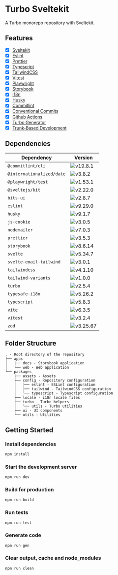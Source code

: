 # Turbo Sveltekit

A Turbo monorepo repository with Sveltekit.

## Features

- [x] [Sveltekit](https://svelte.dev)
- [x] [Eslint](http://eslint.org)
- [x] [Prettier](http://prettier.io)
- [x] [Typescript](https://www.typescriptlang.org)
- [x] [TailwindCSS](http://tailwindcss.com)
- [x] [Vitest](http://vitest.dev)
- [x] [Playwright](http://playwright.dev)
- [x] [Storybook](https://storybook.js.org)
- [x] [i18n](https://github.com/ivanhofer/typesafe-i18n)
- [x] [Husky](https://typicode.github.io/husky/)
- [x] [Commitlint](http://commitlint.js.org)
- [x] [Conventional Commits](https://www.conventionalcommits.org)
- [x] [Github Actions](https://github.com/features/actions)
- [x] [Turbo Generator](https://turbo.build/repo/docs/guides/generating-code)
- [x] [Trunk-Based Development](https://trunkbaseddevelopment.com/)

## Dependencies

| Dependency                | Version                                                     |
| ------------------------- | ----------------------------------------------------------- |
| `@commitlint/cli`         | ![v19.8.1](https://img.shields.io/badge/npm-v19.8.1-blue)   |
| `@internationalized/date` | ![v3.8.2](https://img.shields.io/badge/npm-v3.8.2-blue)     |
| `@playwright/test`        | ![v1.53.1](https://img.shields.io/badge/npm-v1.53.1-blue)   |
| `@sveltejs/kit`           | ![v2.22.0](https://img.shields.io/badge/npm-v2.22.0-blue)   |
| `bits-ui`                 | ![v2.8.7](https://img.shields.io/badge/npm-v2.8.7-blue)     |
| `eslint`                  | ![v9.29.0](https://img.shields.io/badge/npm-v9.29.0-blue)   |
| `husky`                   | ![v9.1.7](https://img.shields.io/badge/npm-v9.1.7-blue)     |
| `js-cookie`               | ![v3.0.5](https://img.shields.io/badge/npm-v3.0.5-blue)     |
| `nodemailer`              | ![v7.0.3](https://img.shields.io/badge/npm-v7.0.3-blue)     |
| `prettier`                | ![v3.5.3](https://img.shields.io/badge/npm-v3.5.3-blue)     |
| `storybook`               | ![v8.6.14](https://img.shields.io/badge/npm-v8.6.14-blue)   |
| `svelte`                  | ![v5.34.7](https://img.shields.io/badge/npm-v5.34.7-blue)   |
| `svelte-email-tailwind`   | ![v3.0.1](https://img.shields.io/badge/npm-v3.0.1-blue)     |
| `tailwindcss`             | ![v4.1.10](https://img.shields.io/badge/npm-v4.1.10-blue)   |
| `tailwind-variants`       | ![v1.0.0](https://img.shields.io/badge/npm-v1.0.0-blue)     |
| `turbo`                   | ![v2.5.4](https://img.shields.io/badge/npm-v2.5.4-blue)     |
| `typesafe-i18n`           | ![v5.26.2](https://img.shields.io/badge/npm-v5.26.2-blue)   |
| `typescript`              | ![v5.8.3](https://img.shields.io/badge/npm-v5.8.3-blue)     |
| `vite`                    | ![v6.3.5](https://img.shields.io/badge/npm-v6.3.5-blue)     |
| `vitest`                  | ![v3.2.4](https://img.shields.io/badge/npm-v3.2.4-blue)     |
| `zod`                     | ![v3.25.67](https://img.shields.io/badge/npm-v3.25.67-blue) |

## Folder Structure

```
. - Root directory of the repository
├── apps
│   ├── docs - Storybook application
│   └── web - Web application
└── packages
    ├── assets - Assets
    ├── config - Repository configuration
    │   ├── eslint - ESLint configuration
    │   ├── tailwind - TailwindCSS configuration
    │   └── typescript - Typescript configuration
    ├── locale - i18n locale files
    ├── turbo - Turbo helpers
    │   └── utils - Turbo utilities
    ├── ui - UI components
    └── utils - Utilities
```

## Getting Started

### Install dependencies

```bash
npm install
```

### Start the development server

```bash
npm run dev
```

### Build for production

```bash
npm run build
```

### Run tests

```bash
npm run test
```

### Generate code

```bash
npm run gen
```

### Clear output, cache and node_modules

```bash
npm run clean
```
